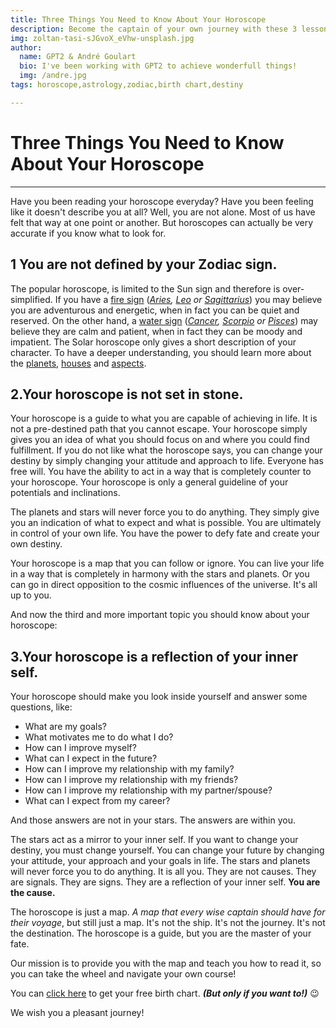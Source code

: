 ```yaml
---
title: Three Things You Need to Know About Your Horoscope
description: Become the captain of your own journey with these 3 lessons that people have been ignoring about their horoscopes.
img: zoltan-tasi-sJGvoX_eVhw-unsplash.jpg
author: 
  name: GPT2 & André Goulart
  bio: I've been working with GPT2 to achieve wonderfull things!
  img: /andre.jpg
tags: horoscope,astrology,zodiac,birth chart,destiny

---
```


# Three Things You Need to Know About Your Horoscope
---
Have you been reading your horoscope everyday? Have you been feeling like it doesn't describe you at all? Well, you are not alone. Most of us have felt that way at one point or another. But horoscopes can actually be very accurate if you know what to look for.

## 1 You are not defined by your Zodiac sign.
The popular horoscope, is limited to the Sun sign and therefore is over-simplified. If you have a [fire sign](/articles/fire-signs) (*[Aries](/articles//sign-aries), [Leo](/articles//sign-leo) or [Sagittarius](sign-sagittarius)*) you may believe you are adventurous and energetic, when in fact you can be quiet and reserved.
On the other hand, a [water sign](/water-signs) (*[Cancer](/sign-cancer), [Scorpio](/sign-scorpio) or [Pisces](/sign-pisces)*) may believe they are calm and patient, when in fact they can be moody and impatient.
The Solar horoscope only gives a short description of your character. To have a deeper understanding, you should learn more about the [planets](/how-the-planets-affect-your-life), [houses](/what-are-astrology-houses-anyways) and [aspects](/aspects-and-the-universal-geometry).

## 2.Your horoscope is not set in stone.
Your horoscope is a guide to what you are capable of achieving in life. It is not a pre-destined path that you cannot escape. Your horoscope simply gives you an idea of what you should focus on and where you could find fulfillment.
 If you do not like what the horoscope says, you can change your destiny by simply changing your attitude and approach to life.
Everyone has free will. You have the ability to act in a way that is completely counter to your horoscope. Your horoscope is only a general guideline of your potentials and inclinations.

The planets and stars will never force you to do anything. They simply give you an indication of what to expect and what is possible.
You are ultimately in control of your own life. You have the power to defy fate and create your own destiny.

Your horoscope is a map that you can follow or ignore. You can live your life in a way that is completely in harmony with the stars and planets. Or you can go in direct opposition to the cosmic influences of the universe.
It's all up to you.

And now the third and more important topic you should know about your horoscope:


## 3.Your horoscope is a reflection of your inner self.
Your horoscope should make you look inside yourself and answer some questions, like:
- What are my goals?
- What motivates me to do what I do?
- How can I improve myself?
- What can I expect in the future?
- How can I improve my relationship with my family?
- How can I improve my relationship with my friends?
- How can I improve my relationship with my partner/spouse?
- What can I expect from my career?

And those answers are not in your stars. The answers are within you.

The stars act as a mirror to your inner self. If you want to change your destiny, you must change yourself.
You can change your future by changing your attitude, your approach and your goals in life.
The stars and planets will never force you to do anything. It is all you.
They are not causes. They are signals. They are signs. They are a reflection of your inner self.
**You are the cause.**

The horoscope is just a map. *A map that every wise captain should have for their voyage*, but still just a map.
It's not the ship. It's not the journey. It's not the destination.
The horoscope is a guide, but you are the master of your fate.


Our mission is
to provide you with the map and teach you how to read it, so you can take the wheel and navigate your own course!

You can [click here](/) to get your free birth chart. ***(But only if you want to!)*** 😉


We wish you
 a pleasant journey!